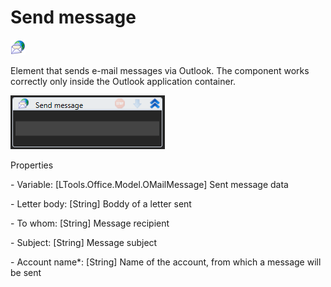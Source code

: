 # Send message

![](<../../../.gitbook/assets/0 (125).png>)

Element that sends e-mail messages via Outlook. The component works correctly only inside the Outlook application container.

![](<../../../.gitbook/assets/1 (133).png>)

Properties

&#x20;\- Variable: \[LTools.Office.Model.OMailMessage] Sent message data

&#x20;\- Letter body: \[String] Boddy of a letter sent

&#x20;\- To whom: \[String] Message recipient

&#x20;\- Subject: \[String] Message subject

&#x20;\- Account name\*: \[String] Name of the account, from which a message will be sent
